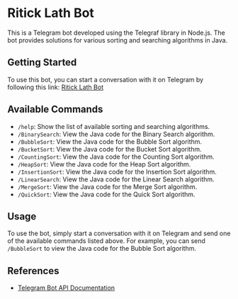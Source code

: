 # Ritick Lath Bot

This is a Telegram bot developed using the Telegraf library in Node.js. The bot provides solutions for various sorting and searching algorithms in Java.

## Getting Started

To use this bot, you can start a conversation with it on Telegram by following this link: [Ritick Lath Bot](https://t.me/RitickLathBot)

## Available Commands

- `/help`: Show the list of available sorting and searching algorithms.
- `/BinarySearch`: View the Java code for the Binary Search algorithm.
- `/BubbleSort`: View the Java code for the Bubble Sort algorithm.
- `/BucketSort`: View the Java code for the Bucket Sort algorithm.
- `/CountingSort`: View the Java code for the Counting Sort algorithm.
- `/HeapSort`: View the Java code for the Heap Sort algorithm.
- `/InsertionSort`: View the Java code for the Insertion Sort algorithm.
- `/LinearSearch`: View the Java code for the Linear Search algorithm.
- `/MergeSort`: View the Java code for the Merge Sort algorithm.
- `/QuickSort`: View the Java code for the Quick Sort algorithm.

## Usage

To use the bot, simply start a conversation with it on Telegram and send one of the available commands listed above. For example, you can send `/BubbleSort` to view the Java code for the Bubble Sort algorithm.

## References

- [Telegram Bot API Documentation](https://core.telegram.org/bots/api)
